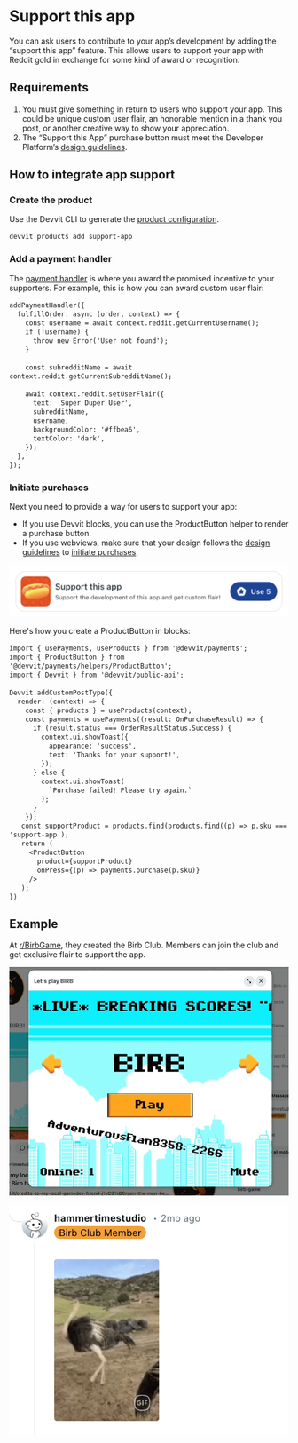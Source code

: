 # Support this app

You can ask users to contribute to your app’s development by adding the “support this app” feature. This allows users to support your app with Reddit gold in exchange for some kind of award or recognition.

## Requirements

1. You must give something in return to users who support your app. This could be unique custom user flair, an honorable mention in a thank you post, or another creative way to show your appreciation.
2. The “Support this App” purchase button must meet the Developer Platform’s [design guidelines](./payments_add.md#design-guidelines).

## How to integrate app support

### Create the product

Use the Devvit CLI to generate the [product configuration](./payments_add.md#register-products).

```tsx
devvit products add support-app
```

### Add a payment handler

The [payment handler](./payments_add.md#complete-the-payment-flow) is where you award the promised incentive to your supporters. For example, this is how you can award custom user flair:

```tsx
addPaymentHandler({
  fulfillOrder: async (order, context) => {
    const username = await context.reddit.getCurrentUsername();
    if (!username) {
      throw new Error('User not found');
    }

    const subredditName = await context.reddit.getCurrentSubredditName();

    await context.reddit.setUserFlair({
      text: 'Super Duper User',
      subredditName,
      username,
      backgroundColor: '#ffbea6',
      textColor: 'dark',
    });
  },
});
```

### Initiate purchases

Next you need to provide a way for users to support your app:

- If you use Devvit blocks, you can use the ProductButton helper to render a purchase button.
- If you use webviews, make sure that your design follows the [design guidelines](./payments_add.md#design-guidelines) to [initiate purchases](./payments_add.md#initiate-orders).

![Support App Example](../assets/support_this_app.png)

Here's how you create a ProductButton in blocks:

```tsx
import { usePayments, useProducts } from '@devvit/payments';
import { ProductButton } from '@devvit/payments/helpers/ProductButton';
import { Devvit } from '@devvit/public-api';

Devvit.addCustomPostType({
  render: (context) => {
    const { products } = useProducts(context);
    const payments = usePayments((result: OnPurchaseResult) => {
      if (result.status === OrderResultStatus.Success) {
        context.ui.showToast({
          appearance: 'success',
          text: 'Thanks for your support!',
        });
      } else {
        context.ui.showToast(
          `Purchase failed! Please try again.`
        );
      }
    });
   const supportProduct = products.find(products.find((p) => p.sku === 'support-app');
   return (
     <ProductButton
       product={supportProduct}
       onPress={(p) => payments.purchase(p.sku)}
     />
   );
})
```

## Example

At [r/BirbGame](https://www.reddit.com/r/BirbGame/), they created the Birb Club. Members can join the club and get exclusive flair to support the app.

![Birb gif](../assets/support_birbclub.gif)

![Birb flair](../assets/support_birbclub_flair.png)
